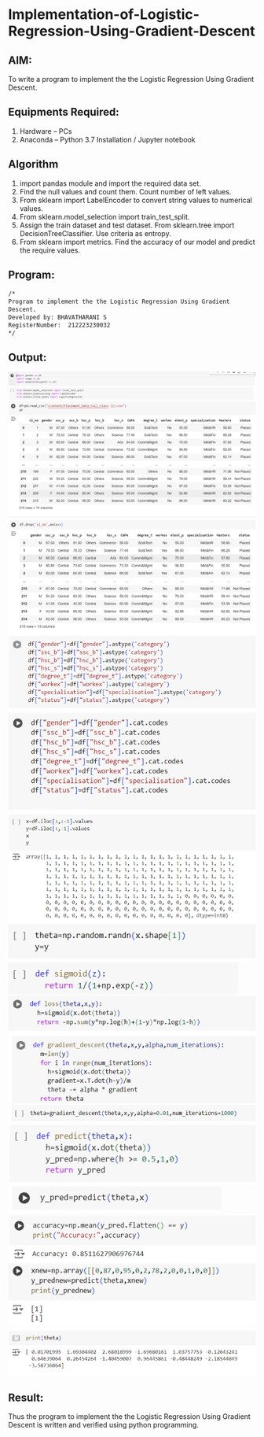 # Implementation-of-Logistic-Regression-Using-Gradient-Descent

## AIM:
To write a program to implement the the Logistic Regression Using Gradient Descent.

## Equipments Required:
1. Hardware – PCs
2. Anaconda – Python 3.7 Installation / Jupyter notebook

## Algorithm
1. import pandas module and import the required data set. 
2. Find the null values and count them. Count number of left values. 
3. From sklearn import LabelEncoder to convert string values to numerical values. 
4. From sklearn.model_selection import train_test_split. 
5. Assign the train dataset and test dataset. From sklearn.tree import DecisionTreeClassifier. Use criteria as entropy. 
6. From sklearn import metrics. Find the accuracy of our model and predict the require values.

## Program:
```
/*
Program to implement the the Logistic Regression Using Gradient Descent.
Developed by: BHAVATHARANI S
RegisterNumber:  212223230032
*/
```

## Output:
![alt text](<Screenshot 2024-10-13 101331.png>)
![alt text](<Screenshot 2024-10-13 101342.png>)
![alt text](<Screenshot 2024-10-13 101414.png>)
![alt text](<Screenshot 2024-10-13 101421.png>)
![alt text](<Screenshot 2024-10-13 101434.png>)
![alt text](<Screenshot 2024-10-13 051135.png>)
![alt text](<Screenshot 2024-10-13 051140.png>)
![alt text](<Screenshot 2024-10-13 051147.png>)
![alt text](<Screenshot 2024-10-13 051151.png>)
![alt text](<Screenshot 2024-10-13 051156.png>)
![alt text](<Screenshot 2024-10-13 051201.png>)
![alt text](<Screenshot 2024-10-13 051206.png>)
![alt text](<Screenshot 2024-10-13 051211.png>)
![alt text](<Screenshot 2024-10-13 051216.png>)
![alt text](<Screenshot 2024-10-13 051221.png>)
![alt text](<Screenshot 2024-10-13 051226.png>)
## Result:
Thus the program to implement the the Logistic Regression Using Gradient Descent is written and verified using python programming.

